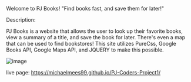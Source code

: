 Welcome to PJ Books!
"Find books fast, and save them for later!"

Description:

PJ Books is a website that allows the user to look up their favorite books, view a summary of a title, and save the book for later. There's even a map that can be used to find bookstores!
This site utilizes PureCss, Google Books API, Google Maps API, and JQUERY to make this possible.

![image](https://user-images.githubusercontent.com/120153872/219267321-9f868e64-f34f-4c6f-8526-1c16953b842a.png)

live page: https://michaelmees99.github.io/PJ-Coders-Project1/
